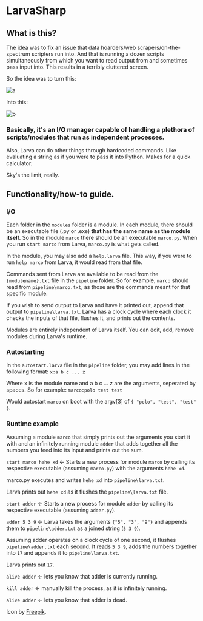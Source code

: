 # LarvaSharp

## What is this?

The idea was to fix an issue that data hoarders/web scrapers/on-the-spectrum scripters run into. And that is running a dozen scripts simultaneously from which you want to read output from and sometimes pass input into. This results in a terribly cluttered screen.

So the idea was to turn this:

![a](https://i.imgur.com/EuM69JF.gif)

Into this:

![b](https://i.imgur.com/upqs7pl.gif)

### Basically, it's an I/O manager capable of handling a plethora of scripts/modules that run as independent processes.

Also, Larva can do other things through hardcoded commands. Like evaluating a string as if you were to pass it into Python. Makes for a quick calculator.

Sky's the limit, really.

## Functionality/how-to guide.

### I/O

Each folder in the `modules` folder is a module. In each module, there should be an executable file (.py or .exe) **that has the same name as the module itself.** So in the module `marco` there should be an executable `marco.py`. When you run `start marco` from Larva, `marco.py` is what gets called.

In the module, you may also add a `help.larva` file. This way, if you were to run `help marco` from Larva, it would read from that file.

Commands sent from Larva are available to be read from the `{modulename}.txt` file in the `pipeline` folder. So for example, `marco` should read from `pipeline\marco.txt`, as those are the commands meant for that specific module.

If you wish to send output to Larva and have it printed out, append that output to `pipeline\larva.txt`. Larva has a clock cycle where each clock it checks the inputs of that file, flushes it, and prints out the contents.

Modules are entirely independent of Larva itself. You can edit, add, remove modules during Larva's runtime.

### Autostarting

In the `autostart.larva` file in the `pipeline` folder, you may add lines in the following format:
`x:a b c ... z`

Where x is the module name and a b c ... z are the arguments, seperated by spaces. So for example:
`marco:polo test test`

Would autostart `marco` on boot with the argv[3] of `{ "polo", "test", "test" }`.

### Runtime example

Assuming a module `marco` that simply prints out the arguments you start it with and an infinitely running module `adder` that adds together all the numbers you feed into its input and prints out the sum.

`start marco hehe xd` <- Starts a new process for module `marco` by calling its respective executable (assuming `marco.py`) with the arguments `hehe xd`.

marco.py executes and writes `hehe xd` into `pipeline\larva.txt`.

Larva prints out `hehe xd` as it flushes the `pipeline\larva.txt` file.

`start adder` <- Starts a new process for module `adder` by calling its respective executable (assuming `adder.py`).

`adder 5 3 9` <- Larva takes the arguments `{"5", "3", "9"}` and appends them to `pipeline\adder.txt` as a joined string (`5 3 9`).

Assuming adder operates on a clock cycle of one second, it flushes `pipeline\adder.txt` each second. It reads `5 3 9`, adds the numbers together into `17` and appends it to `pipeline\larva.txt`.

Larva prints out `17`.

`alive adder` <- lets you know that adder is currently running.

`kill adder` <- manually kill the process, as it is infinitely running.

`alive adder` <- lets you know that adder is dead.

Icon by [Freepik](https://www.flaticon.com/authors/freepik).